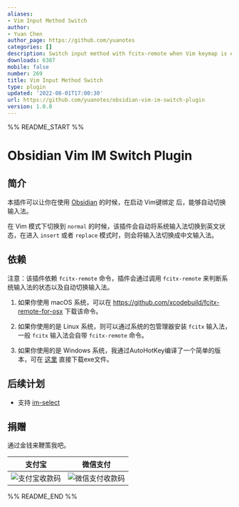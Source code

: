 ```yaml
---
aliases:
- Vim Input Method Switch
author:
- Yuan Chen
author_page: https://github.com/yuanotes
categories: []
description: Switch input method with fcitx-remote when Vim keymap is enabled.
downloads: 6387
mobile: false
number: 269
title: Vim Input Method Switch
type: plugin
updated: '2022-08-01T17:00:30'
url: https://github.com/yuanotes/obsidian-vim-im-switch-plugin
version: 1.0.8
---
```


%% README_START %%

# Obsidian Vim IM Switch Plugin

## 简介

本插件可以让你在使用 [Obsidian](https://obsidian.md/) 的时候，在启动 Vim键绑定 后，能够自动切换输入法。

在 Vim 模式下切换到 `normal` 的时候，该插件会自动将系统输入法切换到英文状态，在进入 `insert` 或者 `replace` 模式时，则会将输入法切换成中文输入法。

## 依赖

注意：该插件依赖 `fcitx-remote` 命令，插件会通过调用 `fcitx-remote` 来判断系统输入法的状态以及自动切换输入法。

1. 如果你使用 macOS 系统，可以在 https://github.com/xcodebuild/fcitx-remote-for-osx 下载该命令。

2. 如果你使用的是 Linux 系统，则可以通过系统的包管理器安装 `fcitx` 输入法，一般 `fcitx` 输入法会自带 `fcitx-remote` 命令。

3. 如果你使用的是 Windows 系统，我通过AutoHotKey编译了一个简单的版本，可在 [这里](https://github.com/yuanotes/obsidian-vim-im-switch-plugin/releases/download/1.0.3/fcitx-remote.exe) 直接下载exe文件。

## 后续计划

- 支持 [im-select](https://github.com/daipeihust/im-select)

## 捐赠

通过金钱来鞭策我吧。

| 支付宝 | 微信支付 |
|--------| ------- |
|  ![支付宝收款码](https://raw.githubusercontent.com/yuanotes/obsidian-vim-im-switch-plugin/HEAD/assets/alipay.jpg) | ![微信支付收款码](./assets/wechat_pay.jpg) |


%% README_END %%